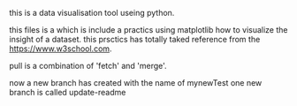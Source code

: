 this is a data visualisation tool useing python.

this files is a which is include a practics using matplotlib how to visualize the insight of a dataset.
this prsctics has totally taked reference from the https://www.w3school.com.

pull is a combination of 'fetch' and 'merge'.

now a new branch has created with the name of mynewTest
one new branch is called update-readme
